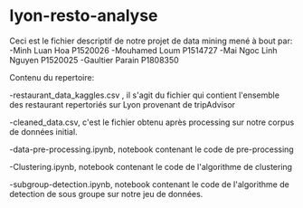 # lyon-resto-analyse

Ceci est le fichier descriptif de notre projet de data mining mené à bout par:
-Minh Luan Hoa P1520026
-Mouhamed Loum P1514727
-Mai Ngoc Linh Nguyen P1520025
-Gaultier Parain P1808350

Contenu du repertoire:

-restaurant_data_kaggles.csv , il s'agit du fichier qui contient l'ensemble des restaurant repertoriés sur Lyon provenant de tripAdvisor

-cleaned_data.csv, c'est le fichier obtenu après processing sur  notre corpus de données initial.

-data-pre-processing.ipynb, notebook contenant le code de pre-processing

-Clustering.ipynb, notebook contenant le code de l'algorithme de clustering

-subgroup-detection.ipynb, notebook contenant le code de l'algorithme de detection de sous groupe sur notre jeu de données.
